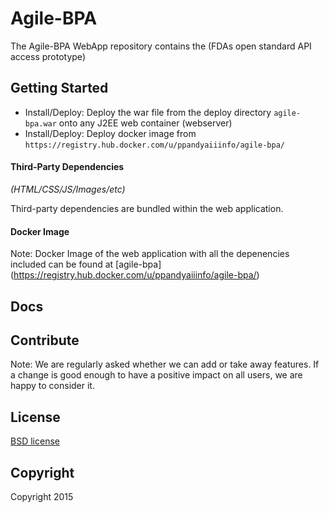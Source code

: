 Agile-BPA
==========

The Agile-BPA WebApp repository contains the (FDAs open standard API access prototype)


## Getting Started

- Install/Deploy: Deploy the war file from the deploy directory `agile-bpa.war` onto any J2EE web container (webserver)
- Install/Deploy: Deploy docker image from  `https://registry.hub.docker.com/u/ppandyaiiinfo/agile-bpa/`



#### Third-Party Dependencies

*(HTML/CSS/JS/Images/etc)*

Third-party dependencies are bundled within the web application. 


#### Docker Image

Note: Docker Image of the web application with all the depenencies included can be found at [agile-bpa] (https://registry.hub.docker.com/u/ppandyaiiinfo/agile-bpa/)


## Docs




## Contribute

Note: We are regularly asked whether we can add or take away features. If a change is good enough to have a positive impact on all users, we are happy to consider it.


## License

[BSD license](http://opensource.org/licenses/bsd-license.php)

## Copyright

Copyright <Triple-i> 2015 


